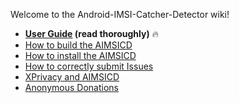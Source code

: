 Welcome to the Android-IMSI-Catcher-Detector wiki!

* **[User Guide](https://github.com/SecUpwN/Android-IMSI-Catcher-Detector/wiki/User-Guide) (read thoroughly)** :fire: 
* [How to build the AIMSICD](https://github.com/SecUpwN/Android-IMSI-Catcher-Detector/wiki/How-to-build-the-AIMSICD)
* [How to install the AIMSICD](https://github.com/SecUpwN/Android-IMSI-Catcher-Detector/wiki/How-to-install-the-AIMSICD)
* [How to correctly submit Issues](https://github.com/SecUpwN/Android-IMSI-Catcher-Detector/wiki/How-to-correctly-submit-Issues)
* [XPrivacy and AIMSICD](https://github.com/SecUpwN/Android-IMSI-Catcher-Detector/wiki/XPrivacy-and-AIMSICD)
* [Anonymous Donations](https://github.com/SecUpwN/Android-IMSI-Catcher-Detector/wiki/Anonymous-Donations)